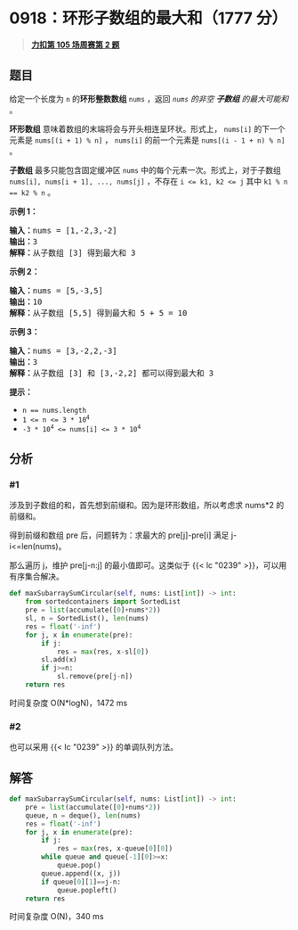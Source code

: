 # 0918：环形子数组的最大和（1777 分）


> <u>**[力扣第 105 场周赛第 2 题](https://leetcode.cn/problems/maximum-sum-circular-subarray/)**</u>

## 题目

<p>给定一个长度为 <code>n</code> 的<strong>环形整数数组</strong> <code>nums</code> ，返回<em> <code>nums</code> 的非空 <strong>子数组</strong> 的最大可能和 </em>。</p>

<p><strong>环形数组</strong><em> </em>意味着数组的末端将会与开头相连呈环状。形式上， <code>nums[i]</code> 的下一个元素是 <code>nums[(i + 1) % n]</code> ， <code>nums[i]</code> 的前一个元素是 <code>nums[(i - 1 + n) % n]</code> 。</p>

<p><strong>子数组</strong> 最多只能包含固定缓冲区 <code>nums</code> 中的每个元素一次。形式上，对于子数组 <code>nums[i], nums[i + 1], ..., nums[j]</code> ，不存在 <code>i &lt;= k1, k2 &lt;= j</code> 其中 <code>k1 % n == k2 % n</code> 。</p>



<p><strong>示例 1：</strong></p>

<pre>
<strong>输入：</strong>nums = [1,-2,3,-2]
<strong>输出：</strong>3
<strong>解释：</strong>从子数组 [3] 得到最大和 3
</pre>

<p><strong>示例 2：</strong></p>

<pre>
<strong>输入：</strong>nums = [5,-3,5]
<strong>输出：</strong>10
<strong>解释：</strong>从子数组 [5,5] 得到最大和 5 + 5 = 10
</pre>

<p><strong>示例 3：</strong></p>

<pre>
<strong>输入：</strong>nums = [3,-2,2,-3]
<strong>输出：</strong>3
<strong>解释：</strong>从子数组 [3] 和 [3,-2,2] 都可以得到最大和 3
</pre>



<p><strong>提示：</strong></p>

<ul>
<li><code>n == nums.length</code></li>
<li><code>1 &lt;= n &lt;= 3 * 10<sup>4</sup></code></li>
<li><code>-3 * 10<sup>4</sup> &lt;= nums[i] &lt;= 3 * 10<sup>4</sup></code>​​​​​​​</li>
</ul>




## 分析

### #1

涉及到子数组的和，首先想到前缀和。因为是环形数组，所以考虑求 nums*2 的前缀和。

得到前缀和数组 pre 后，问题转为：求最大的 pre[j]-pre[i] 满足 j-i<=len(nums)。

那么遍历 j，维护 pre[j-n:j] 的最小值即可。这类似于 {{< lc "0239" >}}，可以用有序集合解决。

```python
def maxSubarraySumCircular(self, nums: List[int]) -> int:
    from sortedcontainers import SortedList
    pre = list(accumulate([0]+nums*2))
    sl, n = SortedList(), len(nums)
    res = float('-inf')
    for j, x in enumerate(pre):
        if j:
            res = max(res, x-sl[0])
        sl.add(x)
        if j>=n:
            sl.remove(pre[j-n])
    return res
```
时间复杂度 O(N*logN)，1472 ms

### #2

也可以采用 {{< lc "0239" >}} 的单调队列方法。


## 解答

```python
def maxSubarraySumCircular(self, nums: List[int]) -> int:
    pre = list(accumulate([0]+nums*2))
    queue, n = deque(), len(nums)
    res = float('-inf')
    for j, x in enumerate(pre):
        if j:
            res = max(res, x-queue[0][0])
        while queue and queue[-1][0]>=x:
            queue.pop()
        queue.append((x, j))
        if queue[0][1]==j-n:
            queue.popleft()
    return res
```
时间复杂度 O(N)，340 ms

